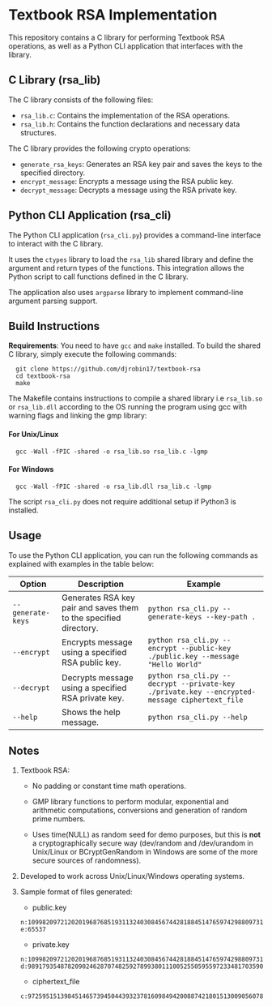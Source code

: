 # Textbook RSA Implementation

This repository contains a C library for performing Textbook RSA operations, as well as a Python CLI application that interfaces with the library.

## C Library (rsa_lib)

The C library consists of the following files:

- `rsa_lib.c`: Contains the implementation of the RSA operations.
- `rsa_lib.h`: Contains the function declarations and necessary data structures.

The C library provides the following crypto operations:

- `generate_rsa_keys`: Generates an RSA key pair and saves the keys to the specified directory.
- `encrypt_message`: Encrypts a message using the RSA public key.
- `decrypt_message`: Decrypts a message using the RSA private key.

## Python CLI Application (rsa_cli)

The Python CLI application (`rsa_cli.py`) provides a command-line interface to interact with the C library.

It uses the `ctypes` library to load the `rsa_lib` shared library and define the argument and return types of the functions. This integration allows the Python script to call functions defined in the C library.

The application also uses `argparse` library to implement command-line argument parsing support.

## Build Instructions

**Requirements**: You need to have `gcc` and `make` installed. To build the shared C library, simply execute the following commands:

```
  git clone https://github.com/djrobin17/textbook-rsa
  cd textbook-rsa
  make
```
The Makefile contains instructions to compile a shared library i.e `rsa_lib.so` or `rsa_lib.dll` according to the OS running the program using gcc with warning flags and linking the gmp library:

#### For Unix/Linux
```
  gcc -Wall -fPIC -shared -o rsa_lib.so rsa_lib.c -lgmp
```

#### For Windows
```
  gcc -Wall -fPIC -shared -o rsa_lib.dll rsa_lib.c -lgmp
```

The script `rsa_cli.py` does not require additional setup if Python3 is installed.

## Usage

To use the Python CLI application, you can run the following commands as explained with examples in the table below:

| Option            | Description                                                       | Example                                                                                        |
| ----------------- | ------------------------------------------------------------------| ---------------------------------------------------------------------------------------------- |
| `--generate-keys` | Generates RSA key pair and saves them to the specified directory. | `python rsa_cli.py --generate-keys --key-path .`                                               |
| `--encrypt`       | Encrypts message using a specified RSA public key.                | `python rsa_cli.py --encrypt --public-key ./public.key --message "Hello World"`                |
| `--decrypt`       | Decrypts message using a specified RSA private key.               | `python rsa_cli.py --decrypt --private-key ./private.key --encrypted-message ciphertext_file` |
| `--help`          | Shows the help message.                                           | `python rsa_cli.py --help`                                                                     |

## Notes

1. Textbook RSA: 
   - No padding or constant time math operations.
  
   - GMP library functions to perform modular, exponential and arithmetic computations, conversions and generation of random prime numbers.
  
   - Uses time(NULL) as random seed for demo purposes, but this is **not** a cryptographically secure way (dev/random and /dev/urandom in Unix/Linux or BCryptGenRandom in Windows are some of the more secure sources of randomness).
  
2. Developed to work across Unix/Linux/Windows operating systems.
   
3. Sample format of files generated:
   - public.key

    ```
    n:109982097212020196876851931132403084567442818845147659742988097316796125947647410763756318120419996513200079769467275725131301800232043188659525877021444107181366159255831838790581831868057382886025490427089931664422533890075078726420094576023819617975855416043650483180786937107301765616175172581759303109823
    e:65537
    ```
   - private.key
  
    ```
    n:109982097212020196876851931132403084567442818845147659742988097316796125947647410763756318120419996513200079769467275725131301800232043188659525877021444107181366159255831838790581831868057382886025490427089931664422533890075078726420094576023819617975855416043650483180786937107301765616175172581759303109823
    d:98917935487820902462870748259278993801110052550595597233481703590967405402415871645922950627737557020828928726238294403804560070080680435667593775960938099349503423866400724958947573872514850981001031861558478034097690809036291760721900099387383784110730731503888828368000353005173331929151650881531914925569
    ```
   - ciphertext_file
  
    ```
    c:97259515139845146573945044393237816098494200887421801513009056078561444509499054237851478089067732261382671267423240520718773081372170932739933112930621229986815004321246005462226919485493714055535643607002558723200152160563160670925678806172098630103236457500737588479472585828591304083537867724248561674145
    ```
